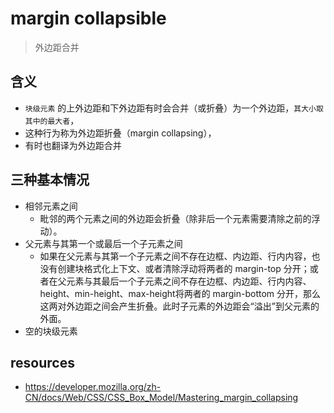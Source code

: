 # margin collapsible
> 外边距合并

## 含义
- `块级元素` 的上外边距和下外边距有时会合并（或折叠）为一个外边距，`其大小取其中的最大者`，
- 这种行为称为外边距折叠（margin collapsing），
- 有时也翻译为外边距合并

## 三种基本情况
+ 相邻元素之间
  - 毗邻的两个元素之间的外边距会折叠（除非后一个元素需要清除之前的浮动）。
+ 父元素与其第一个或最后一个子元素之间
  - 如果在父元素与其第一个子元素之间不存在边框、内边距、行内内容，也没有创建块格式化上下文、或者清除浮动将两者的 margin-top 分开；或者在父元素与其最后一个子元素之间不存在边框、内边距、行内内容、height、min-height、max-height将两者的 margin-bottom 分开，那么这两对外边距之间会产生折叠。此时子元素的外边距会“溢出”到父元素的外面。
+ 空的块级元素



## resources
- https://developer.mozilla.org/zh-CN/docs/Web/CSS/CSS_Box_Model/Mastering_margin_collapsing